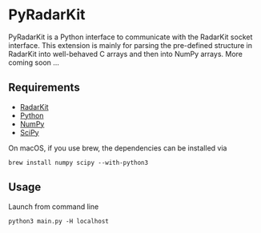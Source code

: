 PyRadarKit
==========

PyRadarKit is a Python interface to communicate with the RadarKit socket interface. This extension is mainly for parsing the pre-defined structure in RadarKit into well-behaved C arrays and then into NumPy arrays. More coming soon ...


## Requirements ##

- [RadarKit]
- [Python]
- [NumPy]
- [SciPy]

On macOS, if you use brew, the dependencies can be installed via
```shell
brew install numpy scipy --with-python3
``````

[RadarKit]: https://git.arrc.ou.edu/cheo4524/radarkit.git
[Python]: https://www.python.org
[NumPy]: http://www.numpy.org
[SciPy]: https://www.scipy.org

## Usage ##

Launch from command line

```shell
python3 main.py -H localhost
``````
